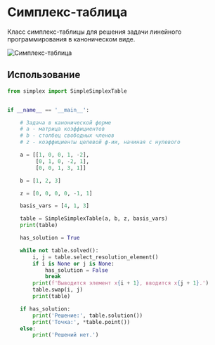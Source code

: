 # Симплекс-таблица
Класс симплекс-таблицы для решения задачи линейного программирования в каноническом виде.

![Симплекс-таблица](https://i.imgur.com/e6vTptH.png)

## Использование
``` python
from simplex import SimpleSimplexTable


if __name__ == '__main__':

    # Задача в канонической форме
    # a - матрица коэффициентов
    # b - столбец свободных членов
    # z - коэффициенты целевой ф-ии, начиная с нулевого

    a = [[1, 0, 0, 1, -2],
         [0, 1, 0, -2, 1],
         [0, 0, 1, 3, 1]]

    b = [1, 2, 3]

    z = [0, 0, 0, 0, -1, 1]

    basis_vars = [4, 1, 3]

    table = SimpleSimplexTable(a, b, z, basis_vars)
    print(table)

    has_solution = True

    while not table.solved():
        i, j = table.select_resolution_element()
        if i is None or j is None:
            has_solution = False
            break
        print(f'Выводится элемент x{i + 1}, вводится x{j + 1}.')
        table.swap(i, j)
        print(table)

    if has_solution:
        print('Решение:', table.solution())
        print('Точка:', *table.point())
    else:
        print('Решений нет.')
```
